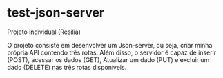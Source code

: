 # test-json-server
Projeto individual (Resília)

 O projeto consiste em desenvolver um Json-server, ou seja, criar minha própria API contendo três rotas.
 Além disso, o servidor é capaz de inserir (POST), acessar os dados (GET), Atualizar um
dado (PUT) e excluir um dado (DELETE) nas três rotas disponíveis.

